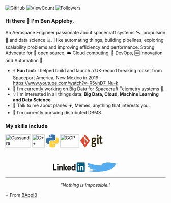 ![GitHub](https://img.shields.io/github/license/BApplB/BApplB?style=flat)
![ViewCount](https://views.whatilearened.today/views/github/BApplB/BApplB.svg?cache=remove)
![Followers](https://img.shields.io/github/followers/BApplB?style=flat)

### Hi there 👋 I'm Ben Appleby,

An Aerospace Engineer passionate about spacecraft systems 🛰️, propulsion 🚀 and data science.:bar_chart:. I like automating things, building pipelines, exploring scalability problems and improving efficiency and performance. Strong Advocate for 📜 open source, :cloud: Cloud computing, 🚀 DevOps, :new: Innovation and Automation :robot: 


- ⚡ **Fun fact:** I helped build and launch a UK-record breaking rocket from Spaceport America, New Mexico in 2019: https://www.youtube.com/watch?v=R5yhD7-Nu-k
- 🔭 I’m currently working on Big Data for Spacecraft Telemetry systems :satellite:.
- :bulb: I'm interested in all things data: **Big Data, Cloud, Machine Learning and Data Science**
- 💬 Talk to me about planes ✈️, Memes, anything that interests you.
- 🌱 I’m currently pursuing distributed DBMS.

### My skills include

<p align="left">
	<img title="Cassandra" src="https://raw.githubusercontent.com/BApplB/BApplB/master/assets/cassandra.svg" width="80" height="40" />
	<img title="C++" src="https://raw.githubusercontent.com/BApplB/BApplB/master/assets/c.svg" width="40" height="40" />
	<img title="Python" src="https://raw.githubusercontent.com/BApplB/BApplB/master/assets/python.svg" width="40" height="40" />
	<img title="GCP" src="https://raw.githubusercontent.com/BApplB/Thomas-George-T/master/assets/gcp.svg" width="60" height="40" />
	<img title="Git" src="https://raw.githubusercontent.com/BApplB/BApplB/master/assets/git.svg" width="70" height="40" />
</p>

<!--
**BApplB/BApplB** is a ✨ _special_ ✨ repository because its `README.md` (this file) appears on your GitHub profile.

Here are some ideas to get you started:

- 🔭 I’m currently working on ...
- 🌱 I’m currently learning ...
- 👯 I’m looking to collaborate on ...
- 🤔 I’m looking for help with ...
- 💬 Ask me about ...
- 📫 How to reach me: ...
- 😄 Pronouns: ...
- ⚡ Fun fact: ...
-->
       
<br>
<p align="center">
    <a href="https://www.linkedin.com/in/benapps/"><img alt="Linkedin profile" title="Linkedin" src="https://raw.githubusercontent.com/BApplB/BApplB/master/assets/linkedin.svg" width="100" height="30" /></a>
    <a href="https://twitter.com/BApplB"><img alt="Twitter" src="https://raw.githubusercontent.com/BApplB/BApplB/master/assets/twitter.svg" title="Twitter" width="100" height="30" /></a>
</p>
<hr \>
<p align="center">
   <i>"Nothing is impossible."</i>
</p>       
 
 ⭐️ From [BApplB](https://github.com/BApplB)

